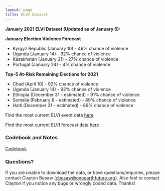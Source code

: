 ```yaml
---
layout: page
title: ELVI Dataset
---
```



**January 2021 ELVI Dataset (Updated as of January 5):**

**January Election Violence Forecast**
  * Kyrgyz Republic (January 10) - 46% chance of violence
  * Uganda (January 14) - 92% chance of violence
  * Kazakhstan (January 21) - 27% chance of violence
  * Portugal (January 24) - 4% chance of violence
  
**Top-5 At-Risk Remaining Elections for 2021**
  * Chad (April 10) - 92% chance of violence
  * Uganda (January 14) - 92% chance of violence
  * Ethiopia (December 31 - estimated) - 91% chance of violence
  * Somalia (February 8 - estimated) - 89% chance of violence
  * Haiti (December 31 - estimated) - 89% chance of violence
 
 
Find the most current ELVI event data [here](https://cdn.rawgit.com/OEFDataScience/REIGN.github.io/gh-pages/data_sets/ELVI_2021_1.csv) 

Find the most current ELVI forecast data [here](https://cdn.rawgit.com/OEFDataScience/REIGN.github.io/gh-pages/data_sets/ELVI_FORECAST_2021_1.csv) 
	
### Codebook and Notes

[Codebook](https://raw.githubusercontent.com/OEFDataScience/REIGN.github.io/gh-pages/documents/ELVI_CODEBOOK.pdf)

### Questions?

If you are unable to download the data, or have questions/inquiries, please contact Clayton Besaw (<cbesaw@oneearthfuture.org>). Also feel to contact Clayton if you notice any bugs or wrongly coded data. Thanks!

